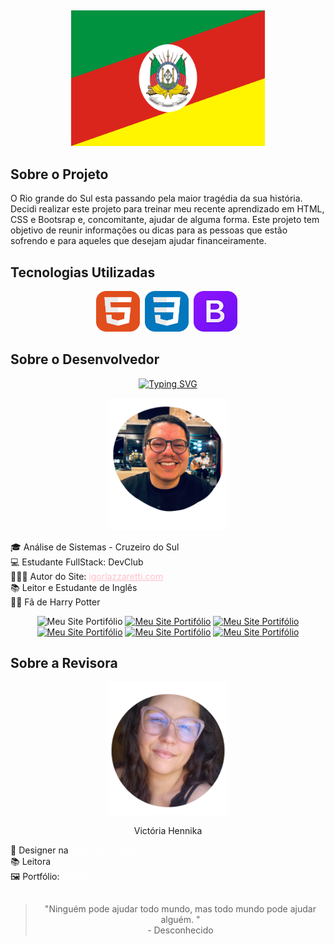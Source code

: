 ##

<div align="center">
   <img width="310" src="./assets/readme/Bandeira_do_Rio_Grande_do_Sul.svg.png">
</div>

## Sobre o Projeto

O Rio grande do Sul esta passando pela maior tragédia da sua história. Decidi realizar este projeto para treinar meu recente aprendizado em HTML, CSS e Bootsrap e, concomitante, ajudar de alguma forma.
Este projeto tem objetivo de reunir informações ou dicas para as pessoas que estão sofrendo e para aqueles que desejam ajudar financeiramente.

## Tecnologias Utilizadas

<div align="center">
  <img src="https://github.com/tandpfun/skill-icons/raw/main/icons/HTML.svg" title="HTML" alt="HTML" width="70" height="65"/>&nbsp;
  <img src="https://github.com/tandpfun/skill-icons/raw/main/icons/CSS.svg" title="CSS" alt="CSS" width="70" height="65"/>&nbsp;
  <img src="https://github.com/tandpfun/skill-icons/raw/main/icons/Bootstrap.svg" title="CSS" alt="CSS" width="70" height="65"/>&nbsp;
</div>


## Sobre o Desenvolvedor
<div align="center">

[![Typing SVG](https://readme-typing-svg.herokuapp.com?font=Poppins&weight=600&size=30&duration=3000&pause=700&color=8051d6&center=true&vCenter=true&random=false&width=490&height=55&lines=Ol%C3%A1!+%F0%9F%99%8B%E2%80%8D%E2%99%82%EF%B8%8F+Meu+nome+%C3%A9+Igor;Hello!+%F0%9F%91%8B+My+name+is+Igor)](https://git.io/typing-svg)

<img src="./assets/readme/igor.png" width="190">

</div>

🎓 Análise de Sistemas - Cruzeiro do Sul <br>
💻 Estudante FullStack: DevClub <br>
👩🏻‍💻 Autor do Site: <a href="https://igorlazzaretti.com/" style="color:pink">igorlazzaretti.com</a> <br>
📚 Leitor e Estudante de Inglês <br> 
🧙‍♂️ Fã de Harry Potter  <br> 

<div align="center" >
<img src="https://img.shields.io/badge/website-000000?style=for-the-badge&logo=About.me&logoColor=white" title="Meu Site Portifólio" alt="Meu Site Portifólio" width="110" height="27"/>
<a href="https://www.linkedin.com/in/igorlazzaretti/"><img src="https://img.shields.io/badge/LinkedIn-0077B5?style=for-the-badge&logo=linkedin&logoColor=white" title="Meu Site Portifólio" alt="Meu Site Portifólio" width="110" height="26"/></a>
<a href="https://www.instagram.com/dev.igorlzzrtt/"><img src="https://img.shields.io/badge/Instagram-E4405F?style=for-the-badge&logo=instagram&logoColor=white" title="Meu Site Portifólio" alt="Meu Site Portifólio" width="110" height="25"/></a>
<a href="https://api.whatsapp.com/send/?phone=5554999489840&text&type=phone_number&app_absent=0"><img src="https://img.shields.io/badge/WhatsApp-25D366?style=for-the-badge&logo=whatsapp&logoColor=white" title="Meu Site Portifólio" alt="Meu Site Portifólio" width="110" height="26"/></a>
<a href="https://www.youtube.com/@idLazzaretti/streams"><img src="https://img.shields.io/badge/YouTube-FF0000?style=for-the-badge&logo=youtube&logoColor=white" title="Meu Site Portifólio" alt="Meu Site Portifólio" width="110" height="26"/></a>
<a href="https://linktr.ee/dev.igorlzzrtt"><img src="https://img.shields.io/badge/linktree-39E09B?style=for-the-badge&logo=linktree&logoColor=white" title="Meu Site Portifólio" alt="Meu Site Portifólio" width="110" height="26"/></a>

</div>

## Sobre a Revisora
<div align="center">

<img src="./assets/readme/MVictoria.png" width="190">
<p>Victória Hennika</p>

</div>


🎨 Designer na <a href="https://www.instagram.com/digital.yourway" style="color:white">Yourway Digital</a><br>
📚 Leitora<br>
🖼️ Portfólio: <a href="https://www.behance.net/victoriahennika" style="color:white">Behance</a>




## 

<div align="center">

> "Ninguém pode ajudar todo mundo, mas todo mundo pode ajudar alguém. " <br> - Desconhecido

</div>